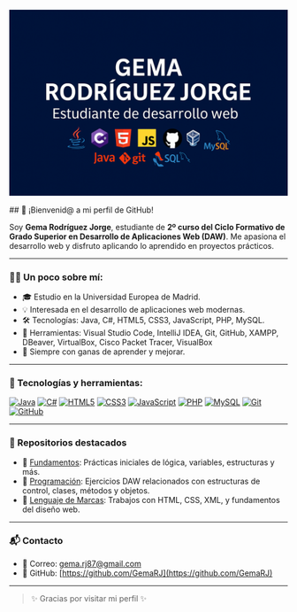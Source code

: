 <p align="center">
  <img src="https://github.com/GemaRJ/GemaRJ/blob/main/banner-gema.png?raw=true" alt="Estándarte de Gema Rodríguez Jorge">
</p>
## 🚀 ¡Bienvenid@ a mi perfil de GitHub!

Soy **Gema Rodríguez Jorge**, estudiante de **2º curso del Ciclo Formativo de Grado Superior en Desarrollo de Aplicaciones Web (DAW)**. Me apasiona el desarrollo web y disfruto aplicando lo aprendido en proyectos prácticos.

---

### 👩‍💻 Un poco sobre mí:

- 🎓 Estudio en la Universidad Europea de Madrid.
- 💡 Interesada en el desarrollo de aplicaciones web modernas.
- 🛠️ Tecnologías: Java, C#, HTML5, CSS3, JavaScript, PHP, MySQL.
- 🧰 Herramientas: Visual Studio Code, IntelliJ IDEA, Git, GitHub, XAMPP, DBeaver, VirtualBox, Cisco Packet Tracer, VisualBox
- 🌱 Siempre con ganas de aprender y mejorar.

---

### 🔧 Tecnologías y herramientas:

[![Java](https://img.shields.io/badge/Java-ED8B00?logo=java&logoColor=white)](https://www.java.com/)
[![C#](https://img.shields.io/badge/C%23-239120?logo=csharp&logoColor=white)](https://learn.microsoft.com/dotnet/csharp/)
[![HTML5](https://img.shields.io/badge/HTML5-E34F26?logo=html5&logoColor=white)](https://developer.mozilla.org/es/docs/Web/HTML)
[![CSS3](https://img.shields.io/badge/CSS3-1572B6?logo=css3&logoColor=white)](https://developer.mozilla.org/es/docs/Web/CSS)
[![JavaScript](https://img.shields.io/badge/JavaScript-F7DF1E?logo=javascript&logoColor=black)](https://developer.mozilla.org/es/docs/Web/JavaScript)
[![PHP](https://img.shields.io/badge/PHP-777BB4?logo=php&logoColor=white)](https://www.php.net/)
[![MySQL](https://img.shields.io/badge/MySQL-4479A1?logo=mysql&logoColor=white)](https://www.mysql.com/)
[![Git](https://img.shields.io/badge/Git-F05032?logo=git&logoColor=white)](https://git-scm.com/)
[![GitHub](https://img.shields.io/badge/GitHub-181717?logo=github&logoColor=white)](https://github.com/)

---

### 📂 Repositorios destacados

- 🔹 [Fundamentos](https://github.com/GemaRJ/Fundamentos): Prácticas iniciales de lógica, variables, estructuras y más.
- 🔹 [Programación](https://github.com/GemaRJ/Programacion): Ejercicios DAW relacionados con estructuras de control, clases, métodos y objetos.
- 🔹 [Lenguaje de Marcas](https://github.com/GemaRJ/LENGUAJE-DE-MARCAS): Trabajos con HTML, CSS, XML, y fundamentos del diseño web.

---

### 📬 Contacto

- 📧 Correo: [gema.rj87@gmail.com](mailto:gema.rj87@gmail.com)
- 🐙 GitHub: [https://github.com/GemaRJ](https://github.com/GemaRJ)

---

> ✨ Gracias por visitar mi perfil ✨
